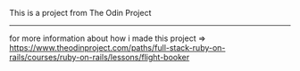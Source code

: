 This is a project from The Odin Project
*********
for more information about how i made this project => https://www.theodinproject.com/paths/full-stack-ruby-on-rails/courses/ruby-on-rails/lessons/flight-booker